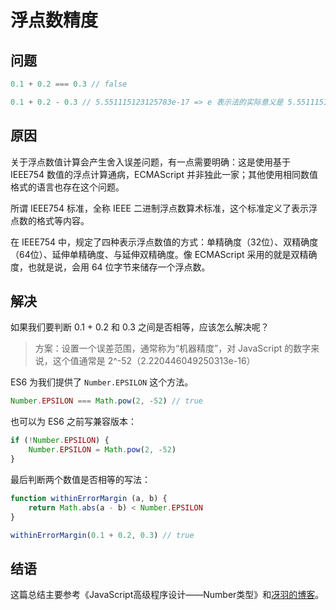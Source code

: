 # 浮点数精度

## 问题
```js
0.1 + 0.2 === 0.3 // false

0.1 + 0.2 - 0.3 // 5.551115123125783e-17 => e 表示法的实际意义是 5.551115123125783 * 10^-7
```

## 原因

关于浮点数值计算会产生舍入误差问题，有一点需要明确：这是使用基于 IEEE754 数值的浮点计算通病，ECMAScript 并非独此一家；其他使用相同数值格式的语言也存在这个问题。

所谓 IEEE754 标准，全称 IEEE 二进制浮点数算术标准，这个标准定义了表示浮点数的格式等内容。

在 IEEE754 中，规定了四种表示浮点数值的方式：单精确度（32位）、双精确度（64位）、延伸单精确度、与延伸双精确度。像 ECMAScript 采用的就是双精确度，也就是说，会用 64 位字节来储存一个浮点数。

## 解决

如果我们要判断 0.1 + 0.2 和 0.3 之间是否相等，应该怎么解决呢？

> 方案：设置一个误差范围，通常称为“机器精度”，对 JavaScript 的数字来说，这个值通常是 2^-52（2.220446049250313e-16）

ES6 为我们提供了 `Number.EPSILON` 这个方法。
```js
Number.EPSILON === Math.pow(2, -52) // true
```

也可以为 ES6 之前写兼容版本：
```js
if (!Number.EPSILON) {
    Number.EPSILON = Math.pow(2, -52)
}
```

最后判断两个数值是否相等的写法：
```js
function withinErrorMargin (a, b) {
    return Math.abs(a - b) < Number.EPSILON
}

withinErrorMargin(0.1 + 0.2, 0.3) // true
```

## 结语

这篇总结主要参考《JavaScript高级程序设计——Number类型》和[冴羽的博客](https://github.com/mqyqingfeng/Blog/issues/155)。